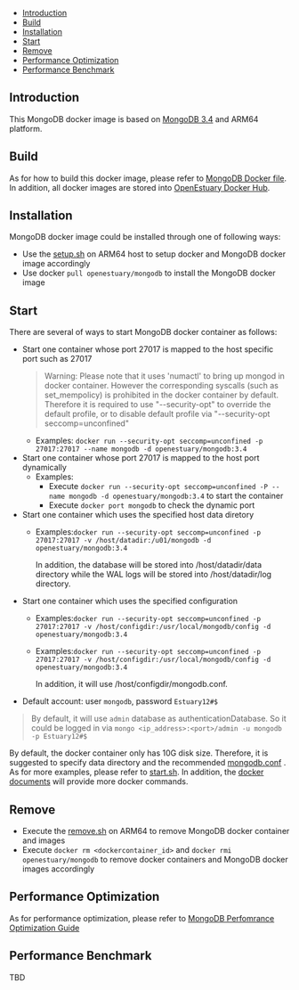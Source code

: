* [Introduction](#1)
* [Build ](#2)
* [Installation](#3)
* [Start](#4)
* [Remove](#5)
* [Performance Optimization](#6)
* [Performance Benchmark](#7)

## <a name="1">Introduction</a>

This MongoDB docker image is based on [MongoDB 3.4](https://github.com/mongodb/mongo) and ARM64 platform.

## <a name="2">Build</a>
As for how to build this docker image, please refer to [MongoDB Docker file](https://github.com/open-estuary/dockerfiles/tree/master/mongodb).
In addition, all docker images are stored into [OpenEstuary Docker Hub](https://cloud.docker.com/app/openestuary).

## <a name="3">Installation</a>
MongoDB docker image could be installed through one of following ways:  
- Use the [setup.sh](https://github.com/open-estuary/packages/blob/master/docker_apps/mongodb/setup.sh) on ARM64 host to setup docker and MongoDB docker image accordingly
- Use docker `pull openestuary/mongodb` to install the MongoDB docker image  

## <a name="4">Start</a>
There are several of ways to start MongoDB docker container as follows:
- Start one container whose port 27017 is mapped to the host specific port such as 27017
  > Warning: 
  > Please note that it uses 'numactl' to bring up mongod in docker container. 
  > However the corresponding syscalls (such as set_mempolicy) is prohibited in the docker container by default.
  > Therefore it is required to use "--security-opt" to override the default profile, or to disable default profile via "--security-opt seccomp=unconfined" 
  - Examples: `docker run --security-opt seccomp=unconfined -p 27017:27017 --name mongodb -d openestuary/mongodb:3.4`
- Start one container whose port 27017 is mapped to the host port dynamically
  - Examples:
    - Execute `docker run --security-opt seccomp=unconfined -P --name mongodb -d openestuary/mongodb:3.4` to start the container
    - Execute `docker port mongodb` to check the dynamic port
- Start one container which uses the specified host data diretory 
  - Examples:`docker run --security-opt seccomp=unconfined -p 27017:27017 -v /host/datadir:/u01/mongodb -d openestuary/mongodb:3.4`

    In addition, the database will be stored into /host/datadir/data directory while the WAL logs will be stored into /host/datadir/log directory. 
- Start one container which uses the specified configuration
  - Examples:`docker run --security-opt seccomp=unconfined -p 27017:27017 -v /host/configdir:/usr/local/mongodb/config -d openestuary/mongodb:3.4`
  - Examples:`docker run --security-opt seccomp=unconfined -p 27017:27017 -v /host/configdir:/usr/local/mongodb/config -d openestuary/mongodb:3.4`
            
    In addition, it will use /host/configdir/mongodb.conf.
- Default account: user `mongodb`, password `Estuary12#$`
 > By default, it will use `admin` database as authenticationDatabase. So it could be logged in via `mongo <ip_address>:<port>/admin -u mongodb -p Estuary12#$`

By default, the docker container only has 10G disk size. Therefore, it is suggested to specify data directory and the recommended [mongodb.conf](https://github.com/open-estuary/packages/blob/master/docker_apps/mongodb/mongodb.conf) . 
As for more examples, please refer to [start.sh](https://github.com/open-estuary/packages/blob/master/docker_apps/mongodb/start.sh).
In addition, the [docker documents](https://docs.docker.com/) will provide more docker commands.
                                                   
## <a name="5">Remove</a>
- Execute the [remove.sh](https://github.com/open-estuary/packages/blob/master/docker_apps/mongodb/remove.sh) on ARM64 to remove MongoDB docker container and images 
- Execute `docker rm <dockercontainer_id>` and `docker rmi openestuary/mongodb` to remove docker containers and MongoDB docker images accordingly

## <a name="6">Performance Optimization</a>

As for performance optimization, please refer to [MongoDB Perfomrance Optimization Guide](https://github.com/sjtuhjh/perfdocs/blob/master/MySQL%E6%80%A7%E8%83%BD%E4%BC%98%E5%8C%96.pdf)


## <a name="7">Performance Benchmark</a>
TBD 
